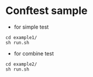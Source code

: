 # Conftest sample

* for simple test

```
cd example1/
sh run.sh
```

* for combine test

```
cd example2/
sh run.sh
```
